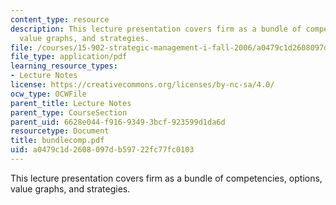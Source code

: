 ```yaml
---
content_type: resource
description: This lecture presentation covers firm as a bundle of competencies, options,
  value graphs, and strategies.
file: /courses/15-902-strategic-management-i-fall-2006/a0479c1d2608097db59722fc77fc0103_bundlecomp.pdf
file_type: application/pdf
learning_resource_types:
- Lecture Notes
license: https://creativecommons.org/licenses/by-nc-sa/4.0/
ocw_type: OCWFile
parent_title: Lecture Notes
parent_type: CourseSection
parent_uid: 6628e044-f916-9349-3bcf-923599d1da6d
resourcetype: Document
title: bundlecomp.pdf
uid: a0479c1d-2608-097d-b597-22fc77fc0103
---
```

This lecture presentation covers firm as a bundle of competencies, options, value graphs, and strategies.